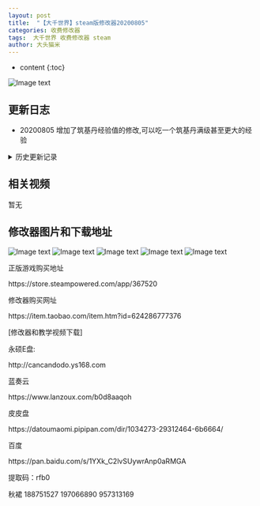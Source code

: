 ```yaml
---
layout: post
title:  "【大千世界】steam版修改器20200805"
categories: 收费修改器
tags:  大千世界 收费修改器 steam 
author: 大头猫米
---
```


* content
{:toc}

![Image text](https://datoumaomi.github.io/pic/DDD/daqianshjie/logo.JPG)

##  更新日志

 - 20200805  增加了筑基丹经验值的修改,可以吃一个筑基丹满级甚至更大的经验




<details>
<summary>历史更新记录</summary>
<p> - 20200804  修复小bug</p>
<p> - 20200803  修复商店无法读取的bug</p>
<p> - 20200802  更新修改器steam20200801更新版本</p>
</details>

## 相关视频
暂无

## 修改器图片和下载地址

![Image text](https://datoumaomi.github.io/pic/DDD/daqianshjie/1.jpg)
![Image text](https://datoumaomi.github.io/pic/DDD/daqianshjie/4.jpg)
![Image text](https://datoumaomi.github.io/pic/DDD/daqianshjie/5.jpg)
![Image text](https://datoumaomi.github.io/pic/DDD/daqianshjie/2.jpg)
![Image text](https://datoumaomi.github.io/pic/DDD/daqianshjie/3.jpg)


<p>正版游戏购买地址</p>
<p>https://store.steampowered.com/app/367520</p>
<p></p>
<p>修改器购买网址</p>
<p>https://item.taobao.com/item.htm?id=624286777376</p>
<p></p>
<p>[修改器和教学视频下载]</p>
<p>永硕E盘:</p>
<p>http://cancandodo.ys168.com</p>
<p></p>
<p>蓝奏云</p>
<p>https://www.lanzoux.com/b0d8aaqoh</p>
<p></p>
<p>皮皮盘</p>
<p>https://datoumaomi.pipipan.com/dir/1034273-29312464-6b6664/</p>
<p></p>
<p>百度</p>
<p>https://pan.baidu.com/s/1YXk_C2lvSUywrAnp0aRMGA</p>
<p>提取码：rfb0</p>
<p></p>
<p>秋裙 188751527 197066890 957313169</p>

